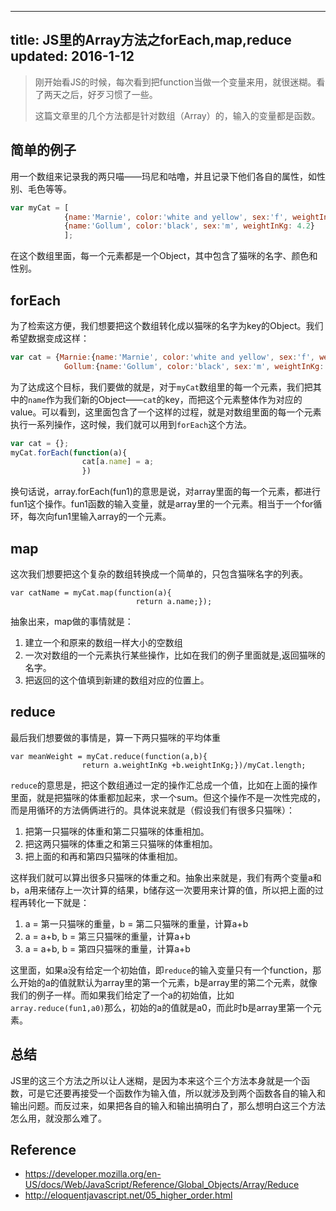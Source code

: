 
---
title: JS里的Array方法之forEach,map,reduce
updated: 2016-1-12
---

>刚开始看JS的时候，每次看到把function当做一个变量来用，就很迷糊。看了两天之后，好歹习惯了一些。
>
>这篇文章里的几个方法都是针对数组（Array）的，输入的变量都是函数。

## 简单的例子

用一个数组来记录我的两只喵——玛尼和咕噜，并且记录下他们各自的属性，如性别、毛色等等。

```javascript
var myCat = [
			{name:'Marnie', color:'white and yellow', sex:'f', weightInKg:3},
			{name:'Gollum', color:'black', sex:'m', weightInKg: 4.2}
			];
```

在这个数组里面，每一个元素都是一个Object，其中包含了猫咪的名字、颜色和性别。

## forEach

为了检索这方便，我们想要把这个数组转化成以猫咪的名字为key的Object。我们希望数据变成这样：

```javascript
var cat = {Marnie:{name:'Marnie', color:'white and yellow', sex:'f', weightInKg:3},
			Gollum:{name:'Gollum', color:'black', sex:'m', weightInKg: 4.2}};
```

为了达成这个目标，我们要做的就是，对于`myCat`数组里的每一个元素，我们把其中的`name`作为我们新的Object——`cat`的key，而把这个元素整体作为对应的value。可以看到，这里面包含了一个这样的过程，就是对数组里面的每一个元素执行一系列操作，这时候，我们就可以用到`forEach`这个方法。

```javascript
var cat = {};
myCat.forEach(function(a){
				cat[a.name] = a;
				})
```

换句话说，array.forEach(fun1)的意思是说，对array里面的每一个元素，都进行fun1这个操作。fun1函数的输入变量，就是array里的一个元素。相当于一个for循环，每次向fun1里输入array的一个元素。

## map

这次我们想要把这个复杂的数组转换成一个简单的，只包含猫咪名字的列表。

```
var catName = myCat.map(function(a){
							return a.name;});
```

抽象出来，map做的事情就是：

1. 建立一个和原来的数组一样大小的空数组
2. 一次对数组的一个元素执行某些操作，比如在我们的例子里面就是,返回猫咪的名字。
3. 把返回的这个值填到新建的数组对应的位置上。


## reduce

最后我们想要做的事情是，算一下两只猫咪的平均体重

```
var meanWeight = myCat.reduce(function(a,b){
				return a.weightInKg +b.weightInKg;})/myCat.length;
```

`reduce`的意思是，把这个数组通过一定的操作汇总成一个值，比如在上面的操作里面，就是把猫咪的体重都加起来，求一个sum。但这个操作不是一次性完成的，而是用循环的方法俩俩进行的。具体说来就是（假设我们有很多只猫咪）：

1. 把第一只猫咪的体重和第二只猫咪的体重相加。
2. 把这两只猫咪的体重之和第三只猫咪的体重相加。
3. 把上面的和再和第四只猫咪的体重相加。

这样我们就可以算出很多只猫咪的体重之和。抽象出来就是，我们有两个变量a和b，a用来储存上一次计算的结果，b储存这一次要用来计算的值，所以把上面的过程再转化一下就是：

1. a = 第一只猫咪的重量，b = 第二只猫咪的重量，计算a+b
2. a = a+b, b = 第三只猫咪的重量，计算a+b
3. a = a+b, b = 第四只猫咪的重量，计算a+b

这里面，如果a没有给定一个初始值，即`reduce`的输入变量只有一个function，那么开始的a的值就默认为array里的第一个元素，b是array里的第二个元素，就像我们的例子一样。而如果我们给定了一个a的初始值，比如`array.reduce(fun1,a0)`那么，初始的a的值就是a0，而此时b是array里第一个元素。

## 总结

JS里的这三个方法之所以让人迷糊，是因为本来这个三个方法本身就是一个函数，可是它还要再接受一个函数作为输入值，所以就涉及到两个函数各自的输入和输出问题。而反过来，如果把各自的输入和输出搞明白了，那么想明白这三个方法怎么用，就没那么难了。

## Reference

- https://developer.mozilla.org/en-US/docs/Web/JavaScript/Reference/Global_Objects/Array/Reduce
- http://eloquentjavascript.net/05_higher_order.html
